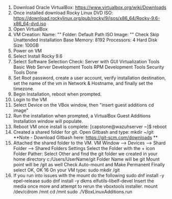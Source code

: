 1. Download Oracle VirtualBox: https://www.virtualbox.org/wiki/Downloads
2. Once installed download Rocky Linux DVD ISO: https://download.rockylinux.org/pub/rocky/9/isos/x86_64/Rocky-9.6-x86_64-dvd.iso
3. Open VirtualBox
4. VM Creation:
   Name: "<vm name>"
   Folder: Default Path
   ISO Image: "<Path to Rocky ISO>"
   Check Skip Unattended Installation
   Base Memory: 8192
   Processors: 4
   Hard Disk Size: 100GB
5. Power on VM
6. Select Install Rocky 9.6
7. Select Software Selection
     Check:
     Server with GUI
     Virtualization Tools
     Basic Web Server
     Development Tools
     RPM Development Tools
     Security Tools
     Done
8. Set Root password, create a user account, verify installation destination, set the name of the vm in Network & Hostname, and finally set the timezone.
9. Begin Installation, reboot when prompted.
10. Login to the VM
11. Select Device on the VBox window, then "insert guest additions cd image"
12. Run the installation when prompted, a VirtualBox Guest Additions Installation window will populate.
13. Reboot VM once install is complete: [capstone@wazuhserver ~]$ reboot
14. Created a shared folder for git. Open Gitbash and type: mkdir ~/git **Note - Download Gitbash here: https://git-scm.com/downloads **
15. Attached the shared folder to the VM. VM Window --> Devices --> Shard Folder --> Shared Folders Settings
     Select the Folder with the + icon
     Folder Pather: Select Other and find the git folder we created in your home directory c:/Users/UserName/git
     Folder Name will be git
     Mount point will be /git as well
     Check Auto-mount and Make Permanent
     Finally select OK, OK
16 On your VM type: sudo mkdir /git
17. If you run into issues with the mount do the following
     sudo dnf install -y epel-release
     sudo dnf install -y dkms elfutils-libelf-devel
     Insert the media once more and attempt to rerun the vboxtools installer.
      mount /dev/cdrom /mnt
      cd /mnt
      sudo ./VBoxLinuxAdditions.run
